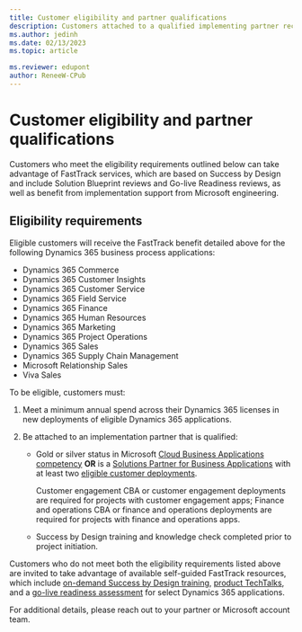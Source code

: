 ```yaml
---
title: Customer eligibility and partner qualifications
description: Customers attached to a qualified implementing partner receive FastTrack guidance based on their annual Dynamics 365 investment.
ms.author: jedinh
ms.date: 02/13/2023
ms.topic: article

ms.reviewer: edupont
author: ReneeW-CPub
---
```


# Customer eligibility and partner qualifications

Customers who meet the eligibility requirements outlined below can take advantage of FastTrack services, which are based on Success by Design and include Solution Blueprint reviews and Go-live Readiness reviews, as well as benefit from implementation support from Microsoft engineering.  

## Eligibility requirements

Eligible customers will receive the FastTrack benefit detailed above for the following Dynamics 365 business process applications:  

* Dynamics 365 Commerce  
* Dynamics 365 Customer Insights
* Dynamics 365 Customer Service  
* Dynamics 365 Field Service  
* Dynamics 365 Finance  
* Dynamics 365 Human Resources  
* Dynamics 365 Marketing  
* Dynamics 365 Project Operations  
* Dynamics 365 Sales  
* Dynamics 365 Supply Chain Management  
* Microsoft Relationship Sales
* Viva Sales  

To be eligible, customers must:  

1. Meet a minimum annual spend across their Dynamics 365 licenses in new deployments of eligible Dynamics 365 applications.
2. Be attached to an implementation partner that is qualified:

   * Gold or silver status in Microsoft [Cloud Business Applications competency](https://partner.microsoft.com/membership/cloud-business-applications-competency) **OR** is a [Solutions Partner for Business Applications](https://aka.ms/d365ftsolutionspartnerbusiness) with at least two [eligible customer deployments](https://aka.ms/d365fteligibledeployments).

     Customer engagement CBA or customer engagement deployments are required for projects with customer engagement apps; Finance and operations CBA or finance and operations deployments are required for projects with finance and operations apps. <!--pending update from FT team-->
   * Success by Design training and knowledge check completed prior to project initiation.

Customers who do not meet both the eligibility requirements listed above are invited to take advantage of available self-guided FastTrack resources, which include [on-demand Success by Design training](/training/modules/success-by-design/), [product TechTalks](https://community.dynamics.com/blogs/?blogid=e624b369-bfb9-4c57-8f1b-b3656ac91f5a), and a [go-live readiness assessment](/dynamics365/fin-ops-core/fin-ops/imp-lifecycle/prepare-go-live) for select Dynamics 365 applications.

For additional details, please reach out to your partner or Microsoft account team.
